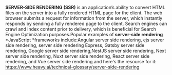 **SERVER-SIDE RENDERING (SSR)** is an application’s ability to convert HTML files on the server into a fully rendered HTML page for the client.
 The web browser submits a request for information from the server, which instantly responds by sending a fully rendered page to the client.
 Search engines can crawl and index content prior to delivery, which is beneficial for Search Engine Optimization purposes.Popular examples
 of **server-side rendering** *JavaScript *frameworks include:Angular server side rendering, ejs server side rendering, server side rendering Express,
 Gatsby server side rendering, Google server side rendering,NestJS server side rendering, Next server side rendering, Nuxt server side rendering,
React server side rendering, and Vue server side rendering.and here's the resourse for it:  https://www.heavy.ai/technical-glossary/server-side-rendering
